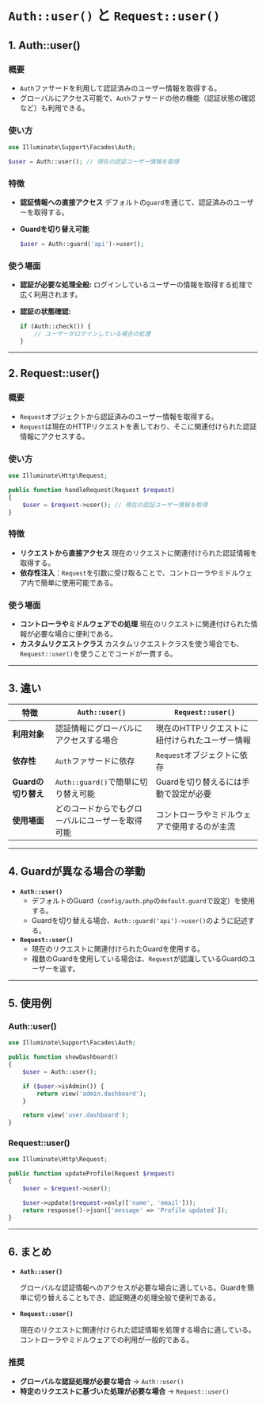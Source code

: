 # `Auth::user()` と `Request::user()`

## 1. Auth::user()

### 概要

- `Auth`ファサードを利用して認証済みのユーザー情報を取得する。
- グローバルにアクセス可能で、`Auth`ファサードの他の機能（認証状態の確認など）も利用できる。

### 使い方

```php
use Illuminate\Support\Facades\Auth;

$user = Auth::user(); // 現在の認証ユーザー情報を取得
```

### 特徴

- **認証情報への直接アクセス**
デフォルトの`guard`を通じて、認証済みのユーザーを取得する。
- **Guardを切り替え可能**
    
    ```php
    $user = Auth::guard('api')->user();
    ```
    

### **使う場面**

- **認証が必要な処理全般:**
ログインしているユーザーの情報を取得する処理で広く利用されます。
- **認証の状態確認:**
    
    ```php
    if (Auth::check()) {
        // ユーザーがログインしている場合の処理
    }
    ```
    

---

## 2. Request::user()

### 概要

- `Request`オブジェクトから認証済みのユーザー情報を取得する。
- `Request`は現在のHTTPリクエストを表しており、そこに関連付けられた認証情報にアクセスする。

### 使い方

```php
use Illuminate\Http\Request;

public function handleRequest(Request $request)
{
    $user = $request->user(); // 現在の認証ユーザー情報を取得
}
```

### 特徴

- **リクエストから直接アクセス**
現在のリクエストに関連付けられた認証情報を取得する。
- **依存性注入**：`Request`を引数に受け取ることで、コントローラやミドルウェア内で簡単に使用可能である。

### 使う場面

- **コントローラやミドルウェアでの処理**
現在のリクエストに関連付けられた情報が必要な場合に便利である。
- **カスタムリクエストクラス**
カスタムリクエストクラスを使う場合でも、`Request::user()`を使うことでコードが一貫する。

---

## 3. 違い

| 特徴 | `Auth::user()` | `Request::user()` |
| --- | --- | --- |
| **利用対象** | 認証情報にグローバルにアクセスする場合 | 現在のHTTPリクエストに紐付けられたユーザー情報 |
| **依存性** | `Auth`ファサードに依存 | `Request`オブジェクトに依存 |
| **Guardの切り替え** | `Auth::guard()`で簡単に切り替え可能 | Guardを切り替えるには手動で設定が必要 |
| **使用場面** | どのコードからでもグローバルにユーザーを取得可能 | コントローラやミドルウェアで使用するのが主流 |

---

## 4. Guardが異なる場合の挙動

- **`Auth::user()`**
    - デフォルトのGuard（`config/auth.php`の`default.guard`で設定）を使用する。
    - Guardを切り替える場合、`Auth::guard('api')->user()`のように記述する。
- **`Request::user()`**
    - 現在のリクエストに関連付けられたGuardを使用する。
    - 複数のGuardを使用している場合は、`Request`が認識しているGuardのユーザーを返す。

---

## 5. 使用例

### Auth::user()

```php
use Illuminate\Support\Facades\Auth;

public function showDashboard()
{
    $user = Auth::user();

    if ($user->isAdmin()) {
        return view('admin.dashboard');
    }

    return view('user.dashboard');
}
```

### Request::user()

```php
use Illuminate\Http\Request;

public function updateProfile(Request $request)
{
    $user = $request->user();

    $user->update($request->only(['name', 'email']));
    return response()->json(['message' => 'Profile updated']);
}
```

---

## 6. まとめ

- **`Auth::user()`**
    
    グローバルな認証情報へのアクセスが必要な場合に適している。Guardを簡単に切り替えることもでき、認証関連の処理全般で便利である。
    
- **`Request::user()`**
    
    現在のリクエストに関連付けられた認証情報を処理する場合に適している。コントローラやミドルウェアでの利用が一般的である。
    

### **推奨**

- **グローバルな認証処理が必要な場合** → `Auth::user()`
- **特定のリクエストに基づいた処理が必要な場合** → `Request::user()`